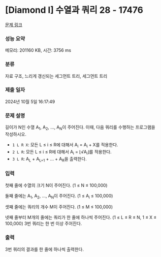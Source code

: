 # [Diamond I] 수열과 쿼리 28 - 17476 

[문제 링크](https://www.acmicpc.net/problem/17476) 

### 성능 요약

메모리: 201160 KB, 시간: 3756 ms

### 분류

자료 구조, 느리게 갱신되는 세그먼트 트리, 세그먼트 트리

### 제출 일자

2024년 10월 5일 16:17:49

### 문제 설명

<p style="user-select: auto !important;">길이가 N인 수열 A<sub style="user-select: auto !important;">1</sub>, A<sub style="user-select: auto !important;">2</sub>, ..., A<sub style="user-select: auto !important;">N</sub>이 주어진다. 이때, 다음 쿼리를 수행하는 프로그램을 작성하시오. </p>

<ul style="user-select: auto !important;">
	<li style="user-select: auto !important;"><code style="user-select: auto !important;">1 L R X</code>: 모든 L ≤ i ≤ R에 대해서 A<sub style="user-select: auto !important;">i</sub> = A<sub style="user-select: auto !important;">i</sub> + X를 적용한다. </li>
	<li style="user-select: auto !important;"><code style="user-select: auto !important;">2 L R</code>: 모든 L ≤ i ≤ R에 대해서 A<sub style="user-select: auto !important;">i</sub> = ⌊√A<sub style="user-select: auto !important;">i</sub>⌋를 적용한다.</li>
	<li style="user-select: auto !important;"><code style="user-select: auto !important;">3 L R</code>: A<sub style="user-select: auto !important;">L</sub> + A<sub style="user-select: auto !important;">L+1</sub> + ... + A<sub style="user-select: auto !important;">R</sub>을 출력한다.</li>
</ul>

### 입력 

 <p style="user-select: auto !important;">첫째 줄에 수열의 크기 N이 주어진다. (1 ≤ N ≤ 100,000)</p>

<p style="user-select: auto !important;">둘째 줄에는 A<sub style="user-select: auto !important;">1</sub>, A<sub style="user-select: auto !important;">2</sub>, ..., A<sub style="user-select: auto !important;">N</sub>이 주어진다. (1 ≤ A<sub style="user-select: auto !important;">i</sub> ≤ 100,000)</p>

<p style="user-select: auto !important;">셋째 줄에는 쿼리의 개수 M이 주어진다. (1 ≤ M ≤ 100,000)</p>

<p style="user-select: auto !important;">넷째 줄부터 M개의 줄에는 쿼리가 한 줄에 하나씩 주어진다. (1 ≤ L ≤ R ≤ N, 1 ≤ X ≤ 100,000) 3번 쿼리는 한 번 이상 주어진다.</p>

### 출력 

 <p style="user-select: auto !important;">3번 쿼리의 결과를 한 줄에 하나씩 출력한다.</p>

